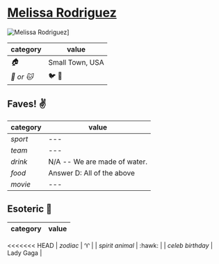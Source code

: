 # [Melissa Rodriguez](https://github.com/melrodbos)

![Melissa Rodriguez](https://avatars0.githubusercontent.com/u/12171924?v=3&s=460)]

| category | value |
|-----------|-------|
| _:house:_ | Small Town, USA |
| _:dog: or :cat:_ | :bird: :snake: |

## Faves! :v:

| category | value |
|----------|--------|
| _sport_  | --- |
| _team_   | --- |
| _drink_  | N/A -- We are made of water. |
| _food_   | Answer D: All of the above |
| _movie_  | --- |

## Esoteric :crystal_ball:

| category | value |
|----------|-------|
<<<<<<< HEAD
| _zodiac_ | :aries: |
| _spirit animal_ | :hawk: |
| _celeb birthday_ | Lady Gaga |
